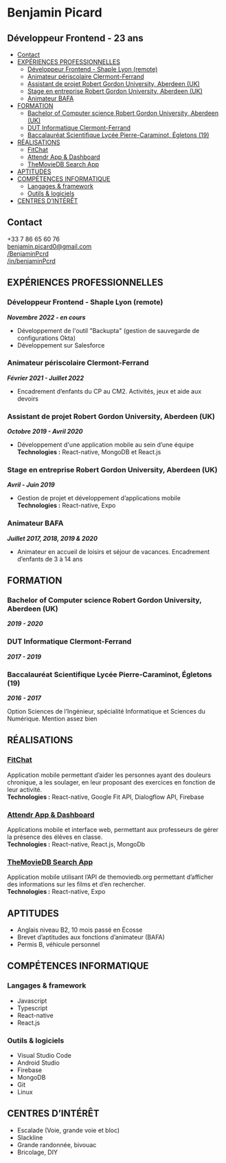 # Benjamin Picard

## Développeur Frontend - 23 ans
- [Contact](#contact)
- [EXPÉRIENCES PROFESSIONNELLES](#expériences-professionnelles)
    - [Développeur Frontend - Shaple Lyon (remote)](#développeur-frontend---shaple-lyon-remote)
    - [Animateur périscolaire Clermont-Ferrand](#animateur-périscolaire-clermont-ferrand)
    - [Assistant de projet Robert Gordon University, Aberdeen (UK)](#assistant-de-projet-robert-gordon-university-aberdeen-uk)
    - [Stage en entreprise Robert Gordon University, Aberdeen (UK)](#stage-en-entreprise-robert-gordon-university-aberdeen-uk)
    - [Animateur BAFA](#animateur-bafa)
- [FORMATION](#formation)
    - [Bachelor of Computer science Robert Gordon University, Aberdeen (UK)](#bachelor-of-computer-science-robert-gordon-university-aberdeen-uk)
    - [DUT Informatique Clermont-Ferrand](#dut-informatique-clermont-ferrand)
    - [Baccalauréat Scientifique Lycée Pierre-Caraminot, Égletons (19)](#baccalauréat-scientifique-lycée-pierre-caraminot-égletons-19)
- [RÉALISATIONS](#réalisations)
    - [FitChat](https://github.com/RGU-Computing/fitchat)
    - [Attendr App & Dashboard](https://github.com/BenjaminPcrd)
    - [TheMovieDB Search App](https://github.com/BenjaminPcrd/TmdbSearchApp)
- [APTITUDES](#aptitudes)
- [COMPÉTENCES INFORMATIQUE](#compétences-informatique)
    - [Langages & framework](#langages--framework)
    - [Outils & logiciels](#outils--logiciels)
- [CENTRES D’INTÉRÊT](#centres-dintérêt)

## Contact

+33 7 86 65 60 76  
[benjamin.picard0@gmail.com](mailto:benjamin.picard0@gmail.com)  
[/BenjaminPcrd](https://github.com/BenjaminPcrd)  
[/in/benjaminPcrd](https://www.linkedin.com/in/benjaminpcrd/)

## EXPÉRIENCES PROFESSIONNELLES

### Développeur Frontend - Shaple Lyon (remote)

***Novembre 2022 - en cours***

- Développement de l'outil "Backupta" (gestion de sauvegarde de configurations Okta)  
- Développement sur Salesforce

### Animateur périscolaire Clermont-Ferrand

***Février 2021 - Juillet 2022***

- Encadrement d’enfants du CP au CM2. Activités, jeux et aide aux devoirs

### Assistant de projet Robert Gordon University, Aberdeen (UK)

***Octobre 2019 - Avril 2020***

- Développement d'une application mobile au sein d’une équipe  
**Technologies :** React-native, MongoDB et React.js

### Stage en entreprise Robert Gordon University, Aberdeen (UK)

***Avril - Juin 2019***

- Gestion de projet et développement d’applications mobile  
**Technologies :** React-native, Expo

### Animateur BAFA

***Juillet 2017, 2018, 2019 & 2020***

- Animateur en accueil de loisirs et séjour de vacances. Encadrement d’enfants de 3 à 14 ans

## FORMATION

### Bachelor of Computer science Robert Gordon University, Aberdeen (UK)

***2019 - 2020***

### DUT Informatique Clermont-Ferrand

***2017 - 2019***

### Baccalauréat Scientifique Lycée Pierre-Caraminot, Égletons (19)

***2016 - 2017***

Option Sciences de l’Ingénieur, spécialité Informatique et Sciences du Numérique. Mention assez bien

## RÉALISATIONS

### [FitChat](https://github.com/RGU-Computing/fitchat)

Application mobile permettant d’aider les personnes ayant des douleurs chronique, a les soulager, en leur proposant des exercices en fonction de leur activité.  
**Technologies :** React-native, Google Fit API, Dialogflow API, Firebase

### [Attendr App & Dashboard](https://github.com/BenjaminPcrd)

Applications mobile et interface web, permettant aux professeurs de gérer la présence des élèves en classe.  
**Technologies :** React-native, React.js, MongoDb

### [TheMovieDB Search App](https://github.com/BenjaminPcrd/TmdbSearchApp)

Application mobile utilisant l’API de themoviedb.org permettant d’afficher des informations sur les films et d’en rechercher.  
**Technologies :** React-native, Expo

## APTITUDES

- Anglais niveau B2, 10 mois passé en Écosse
- Brevet d’aptitudes aux fonctions d’animateur (BAFA)
- Permis B, véhicule personnel

## COMPÉTENCES INFORMATIQUE

### Langages & framework

- Javascript
- Typescript
- React-native
- React.js

### Outils & logiciels

- Visual Studio Code
- Android Studio
- Firebase
- MongoDB
- Git
- Linux

## CENTRES D’INTÉRÊT

- Escalade (Voie, grande voie et bloc)
- Slackline
- Grande randonnée, bivouac
- Bricolage, DIY